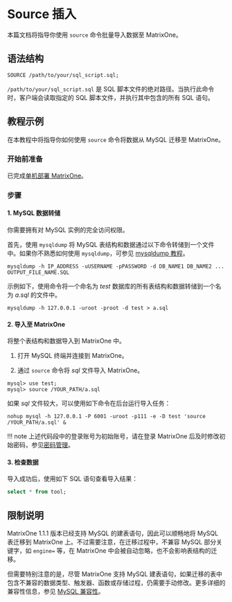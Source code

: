# Source 插入

本篇文档将指导你使用 `source` 命令批量导入数据至 MatrixOne。

## 语法结构

```
SOURCE /path/to/your/sql_script.sql;
```

`/path/to/your/sql_script.sql` 是 SQL 脚本文件的绝对路径。当执行此命令时，客户端会读取指定的 SQL 脚本文件，并执行其中包含的所有 SQL 语句。

## 教程示例

在本教程中将指导你如何使用 `source` 命令将数据从 MySQL 迁移至 MatrixOne。

### 开始前准备

已完成[单机部署 MatrixOne](../../../Get-Started/install-standalone-matrixone.md)。

### 步骤

#### 1. MySQL 数据转储

你需要拥有对 MySQL 实例的完全访问权限。

首先，使用 `mysqldump` 将 MySQL 表结构和数据通过以下命令转储到一个文件中。如果你不熟悉如何使用 `mysqldump`，可参见 [mysqldump 教程](https://simplebackups.com/blog/the-complete-mysqldump-guide-with-examples/)。

```
mysqldump -h IP_ADDRESS -uUSERNAME -pPASSWORD -d DB_NAME1 DB_NAME2 ... OUTPUT_FILE_NAME.SQL
```

示例如下，使用命令将一个命名为 *test* 数据库的所有表结构和数据转储到一个名为 *a.sql* 的文件中。

```
mysqldump -h 127.0.0.1 -uroot -proot -d test > a.sql
```

#### 2. 导入至 MatrixOne

将整个表结构和数据导入到 MatrixOne 中。

1. 打开 MySQL 终端并连接到 MatrixOne。

2. 通过 `source` 命令将 *sql* 文件导入 MatrixOne。

```
mysql> use test;
mysql> source /YOUR_PATH/a.sql
```

如果 *sql* 文件较大，可以使用如下命令在后台运行导入任务：

```
nohup mysql -h 127.0.0.1 -P 6001 -uroot -p111 -e -D test 'source /YOUR_PATH/a.sql' &
```

!!! note
       上述代码段中的登录账号为初始账号，请在登录 MatrixOne 后及时修改初始密码，参见[密码管理](../../../Security/password-mgmt.md)。

#### 3. 检查数据

导入成功后，使用如下 SQL 语句查看导入结果：

```sql
select * from tool;
```

## 限制说明

MatrixOne 1.1.1 版本已经支持 MySQL 的建表语句，因此可以顺畅地将 MySQL 表迁移到 MatrixOne 上。不过需要注意，在迁移过程中，不兼容 MySQL 部分关键字，如 `engine=` 等，在 MatrixOne 中会被自动忽略，也不会影响表结构的迁移。

但需要特别注意的是，尽管 MatrixOne 支持 MySQL 建表语句，如果迁移的表中包含不兼容的数据类型、触发器、函数或存储过程，仍需要手动修改。更多详细的兼容性信息，参见 [MySQL 兼容性](../../../Overview/feature/mysql-compatibility.md)。
